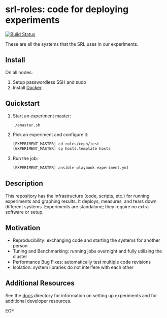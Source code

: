 srl-roles: code for deploying experiments
============================================

[![Build Status](https://travis-ci.org/systemslab/srl-roles.svg?branch=master)](https://travis-ci.org/systemslab/srl-roles)

These are all the systems that the SRL uses in our experiments.

Install
-------

On all nodes:

1. Setup passwordless SSH and sudo
2. Install [Docker](https://docs.docker.com/engine/installation/)

Quickstart
----------

1. Start an experiment master:

   ```bash
   ./emaster.sh
   ```

2. Pick an experiment and configure it:

   ```bash
   [EXPERIMENT_MASTER] cd roles/ceph/test
   [EXPERIMENT_MASTER] cp hosts.template hosts
   ```

3. Run the job:

    ```bash
    [EXPERIMENT_MASTER] ansible-playbook experiment.yml
     ```

Description
-----------

This repository has the infrastructure (code, scripts, etc.) for running experiments and graphing results. It deploys, measures, and tears down different systems. Experiments are standalone; they require no extra software or setup. 


Motivation
----------

- Reproducibility: exchanging code and starting the systems for another person
- Tuning and Benchmarking: running jobs overnight and fully utilizing the cluster
- Performance Bug Fixes: automatically test multiple code revisions
- Isolation: system libraries do not interfere with each other

Additional Resources
--------------------

See the [docs](docs) directory for information on setting up experiments and for additional developer resources.

EOF
